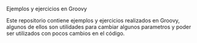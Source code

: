 Ejemplos y ejercicios en Groovy

Este repositorio contiene ejemplos y ejercicios realizados en Groovy, algunos de ellos
son utilidades para cambiar algunos parametros y poder ser utilizados con pocos cambios
en el código.


